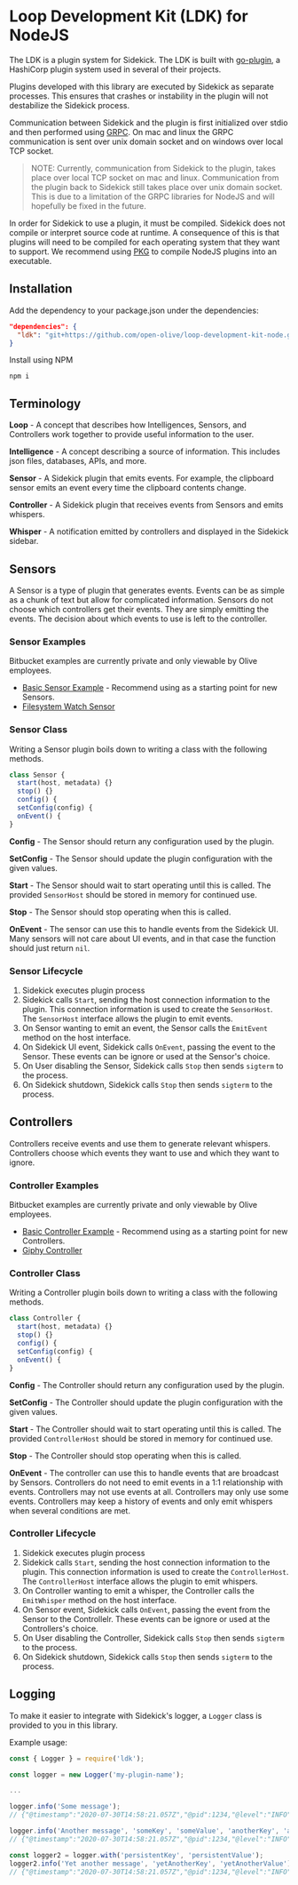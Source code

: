 # Loop Development Kit (LDK) for NodeJS

The LDK is a plugin system for Sidekick. The LDK is built with [go-plugin](https://github.com/hashicorp/go-plugin), a HashiCorp plugin system used in several of their projects.

Plugins developed with this library are executed by Sidekick as separate processes. This ensures that crashes or instability in the plugin will not destabilize the Sidekick process.

Communication between Sidekick and the plugin is first initialized over stdio and then performed using [GRPC](https://grpc.io/). On mac and linux the GRPC communication is sent over unix domain socket and on windows over local TCP socket.
>NOTE: Currently, communication from Sidekick to the plugin, takes place over local TCP socket on mac and linux. Communication from the plugin back to Sidekick still takes place over unix domain socket. This is due to a limitation of the GRPC libraries for NodeJS and will hopefully be fixed in the future.

In order for Sidekick to use a plugin, it must be compiled. Sidekick does not compile or interpret source code at runtime. A consequence of this is that plugins will need to be compiled for each operating system that they want to support. We recommend using [PKG](https://www.npmjs.com/package/pkg) to compile NodeJS plugins into an executable.

## Installation

Add the dependency to your package.json under the dependencies:

```json
"dependencies": {
  "ldk": "git+https://github.com/open-olive/loop-development-kit-node.git"
}
```

Install using NPM

```shell
npm i
```

## Terminology

**Loop** - A concept that describes how Intelligences, Sensors, and Controllers work together to provide useful information to the user.

**Intelligence** - A concept describing a source of information. This includes json files, databases, APIs, and more.

**Sensor** - A Sidekick plugin that emits events. For example, the clipboard sensor emits an event every time the clipboard contents change.

**Controller** - A Sidekick plugin that receives events from Sensors and emits whispers.

**Whisper** - A notification emitted by controllers and displayed in the Sidekick sidebar.

## Sensors

A Sensor is a type of plugin that generates events.  Events can be as simple as a chunk of text but allow for complicated information. Sensors do not choose which controllers get their events. They are simply emitting the events. The decision about which events to use is left to the controller.

### Sensor Examples

Bitbucket examples are currently private and only viewable by Olive employees.

* [Basic Sensor Example](https://github.com/open-olive/sidekick-sensor-examplenode) - Recommend using as a starting point for new Sensors.
* [Filesystem Watch Sensor](https://bitbucket.org/crosschx/sidekick-sensor-watchfolder)

### Sensor Class

Writing a Sensor plugin boils down to writing a class with the following methods.

```javascript
class Sensor {
  start(host, metadata) {}
  stop() {}
  config() {
  setConfig(config) {
  onEvent() {
}
```

**Config** - The Sensor should return any configuration used by the plugin.

**SetConfig** - The Sensor should update the plugin configuration with the given values.

**Start** - The Sensor should wait to start operating until this is called. The provided `SensorHost` should be stored in memory for continued use.

**Stop** - The Sensor should stop operating when this is called.

**OnEvent** - The sensor can use this to handle events from the Sidekick UI. Many sensors will not care about UI events, and in that case the function should just return `nil`.

### Sensor Lifecycle

1. Sidekick executes plugin process
1. Sidekick calls `Start`, sending the host connection information to the plugin. This connection information is used to create the `SensorHost`. The `SensorHost` interface allows the plugin to emit events.
1. On Sensor wanting to emit an event, the Sensor calls the `EmitEvent` method on the host interface.
1. On Sidekick UI event, Sidekick calls `OnEvent`, passing the event to the Sensor. These events can be ignore or used at the Sensor's choice.
1. On User disabling the Sensor, Sidekick calls `Stop` then sends `sigterm` to the process.
1. On Sidekick shutdown, Sidekick calls `Stop` then sends `sigterm` to the process.

## Controllers

Controllers receive events and use them to generate relevant whispers. Controllers choose which events they want to use and which they want to ignore.

### Controller Examples

Bitbucket examples are currently private and only viewable by Olive employees.

* [Basic Controller Example](https://github.com/open-olive/sidekick-controller-examplenode) - Recommend using as a starting point for new Controllers.
* [Giphy Controller](https://bitbucket.org/crosschx/sidekick-controller-giphy)

### Controller Class

Writing a Controller plugin boils down to writing a class with the following methods.

```javascript
class Controller {
  start(host, metadata) {}
  stop() {}
  config() {
  setConfig(config) {
  onEvent() {
}
```

**Config** - The Controller should return any configuration used by the plugin.

**SetConfig** - The Controller should update the plugin configuration with the given values.

**Start** - The Controller should wait to start operating until this is called. The provided `ControllerHost` should be stored in memory for continued use.

**Stop** - The Controller should stop operating when this is called.

**OnEvent** - The controller can use this to handle events that are broadcast by Sensors. Controllers do not need to emit events in a 1:1 relationship with events. Controllers may not use events at all. Controllers may only use some events. Controllers may keep a history of events and only emit whispers when several conditions are met.

### Controller Lifecycle

1. Sidekick executes plugin process
1. Sidekick calls `Start`, sending the host connection information to the plugin. This connection information is used to create the `ControllerHost`. The `ControllerHost` interface allows the plugin to emit whispers.
1. On Controller wanting to emit a whisper, the Controller calls the `EmitWhisper` method on the host interface.
1. On Sensor event, Sidekick calls `OnEvent`, passing the event from the Sensor to the Controllelr. These events can be ignore or used at the Controllers's choice.
1. On User disabling the Controller, Sidekick calls `Stop` then sends `sigterm` to the process.
1. On Sidekick shutdown, Sidekick calls `Stop` then sends `sigterm` to the process.

## Logging

To make it easier to integrate with Sidekick's logger, a `Logger` class is provided to you in this library.

Example usage:

```javascript
const { Logger } = require('ldk');

const logger = new Logger('my-plugin-name');

...

logger.info('Some message');
// {"@timestamp":"2020-07-30T14:58:21.057Z","@pid":1234,"@level":"INFO","@module":"my-plugin-name","@message":"Some message"}

logger.info('Another message', 'someKey', 'someValue', 'anotherKey', 'anotherValue');
// {"@timestamp":"2020-07-30T14:58:21.057Z","@pid":1234,"@level":"INFO","@module":"my-plugin-name","@message":"Another message","anotherKey":"anotherValue","someKey":"someValue"}

const logger2 = logger.with('persistentKey', 'persistentValue');
logger2.info('Yet another message', 'yetAnotherKey', 'yetAnotherValue');
// {"@timestamp":"2020-07-30T14:58:21.057Z","@pid":1234,"@level":"INFO","@module":"my-plugin-name","@message":"Yet another message","persistentKey":"persistentValue","yetAnotherKey":"yetAnotherValue"}
```
